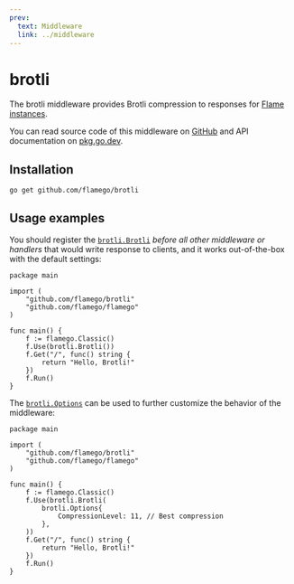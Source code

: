 ```yaml
---
prev:
  text: Middleware
  link: ../middleware
---
```


# brotli

The brotli middleware provides Brotli compression to responses for [Flame instances](../core-concepts.md#instances).

You can read source code of this middleware on [GitHub](https://github.com/flamego/brotli) and API documentation on [pkg.go.dev](https://pkg.go.dev/github.com/flamego/brotli?tab=doc).

## Installation

```:no-line-numbers
go get github.com/flamego/brotli
```

## Usage examples

You should register the [`brotli.Brotli`](https://pkg.go.dev/github.com/flamego/brotli#Brotli) _before all other middleware or handlers_ that would write response to clients, and it works out-of-the-box with the default settings:

```go:no-line-numbers
package main

import (
	"github.com/flamego/brotli"
	"github.com/flamego/flamego"
)

func main() {
	f := flamego.Classic()
	f.Use(brotli.Brotli())
	f.Get("/", func() string {
		return "Hello, Brotli!"
	})
	f.Run()
}
```

The [`brotli.Options`](https://pkg.go.dev/github.com/flamego/brotli#Options) can be used to further customize the behavior of the middleware:

```go:no-line-numbers{11-13}
package main

import (
	"github.com/flamego/brotli"
	"github.com/flamego/flamego"
)

func main() {
	f := flamego.Classic()
	f.Use(brotli.Brotli(
		brotli.Options{
			CompressionLevel: 11, // Best compression
		},
	))
	f.Get("/", func() string {
		return "Hello, Brotli!"
	})
	f.Run()
}
```

